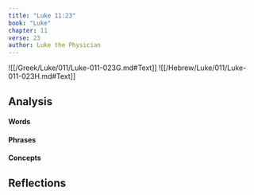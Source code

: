 ```yaml
---
title: "Luke 11:23"
book: "Luke"
chapter: 11
verse: 23
author: Luke the Physician
---
```

![[/Greek/Luke/011/Luke-011-023G.md#Text]]
![[/Hebrew/Luke/011/Luke-011-023H.md#Text]]

## Analysis

#### Words

#### Phrases

#### Concepts

## Reflections
